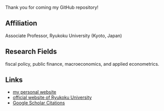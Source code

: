 Thank you for coming my GitHub repository! 

## Affiliation
Associate Professor, Ryukoku University (Kyoto, Japan)

## Research Fields
fiscal policy, public finance, macroeconomics, and applied econometrics.

## Links
- [my personal website](https://real-a.net/index-e/)
- [official website of Ryukoku University](https://www.econ.ryukoku.ac.jp/en/teacher/arai_r.html)
- [Google Scholar Citations](https://scholar.google.com/citations?user=Z6jyTrMAAAAJ&hl=en&oi=ao)

<!--
**really517/really517** is a ✨ _special_ ✨ repository because its `README.md` (this file) appears on your GitHub profile.

Here are some ideas to get you started:

- 🔭 I’m currently working on ...
- 🌱 I’m currently learning ...
- 👯 I’m looking to collaborate on ...
- 🤔 I’m looking for help with ...
- 💬 Ask me about ...
- 📫 How to reach me: ...
- 😄 Pronouns: ...
- ⚡ Fun fact: ...
-->

